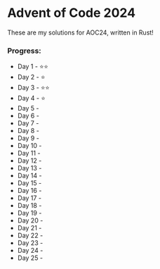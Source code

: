 # Advent of Code 2024
These are my solutions for AOC24, written in Rust!

### Progress:
* Day 1 - ⭐⭐
* Day 2 - ⭐
* Day 3 - ⭐⭐
* Day 4 - ⭐
* Day 5 - 
* Day 6 - 
* Day 7 - 
* Day 8 - 
* Day 9 - 
* Day 10 -
* Day 11 -
* Day 12 -
* Day 13 -
* Day 14 -
* Day 15 -
* Day 16 -
* Day 17 -
* Day 18 -
* Day 19 -
* Day 20 -
* Day 21 -
* Day 22 -
* Day 23 -
* Day 24 -
* Day 25 -
